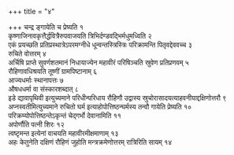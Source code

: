 +++
title = "४"

+++
चन्द्र ङ्गायेति च प्रेष्यति १  
कृष्णाजिनावकृत्तैर्द्धवित्रैरुपवाजयति
त्रिभिर्दण्डवद्भिर्मधुमध्विति २  
एकं प्रयच्छति
प्रतिप्रस्थात्रेऽपरमग्नीधे
धून्वन्तस्त्रिस्त्रिः परिक्रामन्ति
पितृवद्देववच्च ३  
रुचिते वोत्तरम् ४  
अर्चिषि
प्राप्ते सुवर्णशतमानं निधायाज्येन महावीरं परिषिञ्चति
स्रुवेण प्रतिप्रणवम् ५  
रौहिणावधिश्रयति तूष्णीं ग्रामपिष्टानाम्
६  
आज्यधर्माः स्थानापत्तः ७  
औषधधर्मा वा संस्कारशब्दात् ८  
इडे द्यावापृथिवी
इत्युच्यमाने परिधीन्परिधाय रौहिणौ उद्वास्य
स्रुचोरासादयत्याहवनीयाद्दक्षिणोत्तरौ
९  
अप्नस्वतीमित्युच्यमाने रुचितो घर्म इत्याहोपोत्तिष्ठन्घर्मस्य तन्वौ
गायेति प्रेष्यति १०  
परिक्रम्योपोत्तिष्ठन्तेऽकृन्तं चेद्गर्भो
देवानामिति ११  
अपोर्णौति पत्नी शिरः १२  
त्वष्टृमन्त इत्येनां
वाचयति महावीरमीक्षमाणाम् १३  
अहः केतुनेति दक्षिणं रौहिणं
जुहोति मन्त्रक्रमेणोत्तरम् रात्रिरिति सायम् १४  
